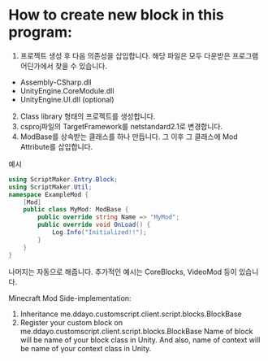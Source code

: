 # How to create new block in this program:
1. 프로젝트 생성 후 다음 의존성을 삽입합니다. 해당 파일은 모두 다운받은 프로그램 어딘가에서 찾을 수 있습니다.
 * Assembly-CSharp.dll
 * UnityEngine.CoreModule.dll
 * UnityEngine.UI.dll (optional)
2. Class library 형태의 프로젝트를 생성합니다.
3. csproj파일의 TargetFramework를 netstandard2.1로 변경합니다.
4. ModBase를 상속받는 클래스를 하나 만듭니다. 그 이후 그 클래스에 Mod Attribute를 삽입합니다.

예시
```cs
using ScriptMaker.Entry.Block;
using ScriptMaker.Util;
namespace ExampleMod {
    [Mod]
    public class MyMod: ModBase {
        public override string Name => "MyMod";
        public override void OnLoad() {
            Log.Info("Initialized!!");
        }
    }
}
```
나머지는 자동으로 해줍니다. 추가적인 예시는 CoreBlocks, VideoMod 등이 있습니다.

Minecraft Mod Side-implementation: 
1. Inheritance me.ddayo.customscript.client.script.blocks.BlockBase
2. Register your custom block on me.ddayo.customscript.client.script.blocks.BlockBase
Name of block will be name of your block class in Unity. And also, name of context will be name of your context class in Unity.
